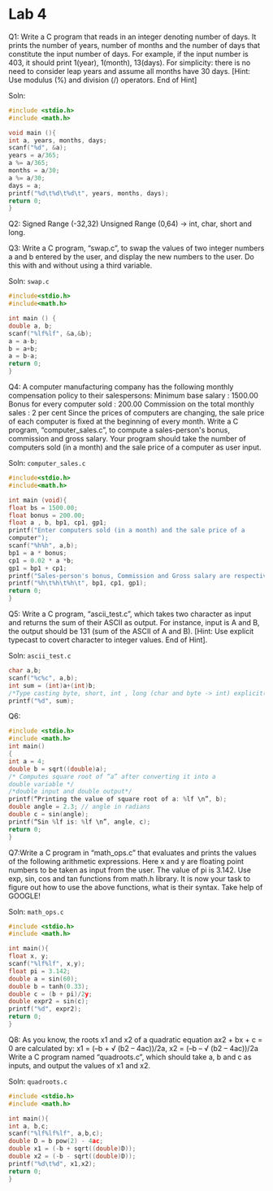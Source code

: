 # Lab 4
Q1: Write a C program that reads in an integer denoting number of days. It prints 
the number of years, number of months and the number of days that constitute 
the input number of days. For example, if the input number is 403, it should 
print 1(year), 1(month), 13(days). For simplicity: there is no need to consider 
leap years and assume all months have 30 days. [Hint: Use modulus (%) and 
division (/) operators. End of Hint]

Soln:
```c
#include <stdio.h>
#include <math.h>

void main (){
int a, years, months, days;
scanf("%d", &a);
years = a/365;
a %= a/365;
months = a/30;
a %= a/30;
days = a;
printf("%d\t%d\t%d\t", years, months, days);
return 0;
}
```

Q2: 
Signed Range (-32,32)
Unsigned Range (0,64) -> int, char, short and long.


Q3: Write a C program, “swap.c”, to swap the values of two integer numbers a and 
b entered by the user, and display the new numbers to the user. Do this with 
and without using a third variable.

Soln: `swap.c`
```c
#include<stdio.h>
#include<math.h>

int main () {
double a, b;
scanf("%lf%lf", &a,&b);
a = a-b;
b = a+b;
a = b-a;
return 0;
}
```

Q4: A computer manufacturing company has the following monthly compensation 
policy to their salespersons: 
Minimum base salary : 1500.00 
Bonus for every computer sold : 200.00 
Commission on the total monthly sales : 2 per cent 
Since the prices of computers are changing, the sale price of each computer is 
fixed at the beginning of every month. Write a C program, “computer_sales.c”,
to compute a sales-person's bonus, commission and gross salary. Your program 
should take the number of computers sold (in a month) and the sale price of a 
computer as user input.

Soln: `computer_sales.c`
```c
#include<stdio.h>
#include<math.h>

int main (void){
float bs = 1500.00;
float bonus = 200.00;
float a , b, bp1, cp1, gp1;
printf("Enter computers sold (in a month) and the sale price of a 
computer");
scanf("%h%h", a,b);
bp1 = a * bonus;
cp1 = 0.02 * a *b;
gp1 = bp1 + cp1;
printf("Sales-person's bonus, Commission and Gross salary are respectively:");
printf("%h\t%h\t%h\t", bp1, cp1, gp1); 
return 0;
}
```

Q5: Write a C program, “ascii_test.c”, which takes two character as input and 
returns the sum of their ASCII as output. For instance, input is A and B, the 
output should be 131 (sum of the ASCII of A and B). [Hint: Use explicit typecast 
to covert character to integer values. End of Hint].

Soln: `ascii_test.c`
```c
char a,b;
scanf("%c%c", a,b);
int sum = (int)a+(int)b;
/*Type casting byte, short, int , long (char and byte -> int) explicit(char->int) implicit is done by default by system */
printf("%d", sum);
```
Q6: 
```c
#include <stdio.h>
#include <math.h>
int main()
{
int a = 4;
double b = sqrt((double)a);
/* Computes square root of “a” after converting it into a 
double variable */
/*double input and double output*/
printf(“Printing the value of square root of a: %lf \n”, b);
double angle = 2.3; // angle in radians
double c = sin(angle);
printf(“Sin %lf is: %lf \n”, angle, c);
return 0;
}
```
Q7:Write a C program in “math_ops.c” that evaluates and prints the values of the 
following arithmetic expressions. Here x and y are floating point numbers to be 
taken as input from the user. The value of pi is 3.142. Use exp, sin, cos and 
tan functions from math.h library. It is now your task to figure out how to use 
the above functions, what is their syntax. Take help of GOOGLE!

Soln: `math_ops.c`
```c
#include <stdio.h>
#include <math.h>

int main(){
float x, y;
scanf("%lf%lf", x,y);
float pi = 3.142;
double a = sin(60);
double b = tanh(0.33);
double c = (b + pi)/2y;
double expr2 = sin(c);
printf("%d", expr2);
return 0;
}
```

Q8: As you know, the roots x1 and x2 of a quadratic equation ax2 + bx + c = 0 are 
calculated by: 
x1 = (–b + √ (b2 – 4ac))/2a,
x2 = (–b – √ (b2 – 4ac))/2a
Write a C program named “quadroots.c”, which should take a, b and c as 
inputs, and output the values of x1 and x2.

Soln: `quadroots.c`
```c
#include <stdio.h>
#include <math.h>

int main(){
int a, b,c;
scanf("%lf%lf%lf", a,b,c);
double D = b pow(2) - 4ac;
double x1 = (-b + sqrt((double)D));
double x2 = (-b - sqrt((double)D));
printf("%d\t%d", x1,x2);
return 0;
}
```
